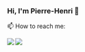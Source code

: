 ### Hi, I'm Pierre-Henri 👋

📫 How to reach me:

<a>
  <img align="left" src="https://readme.phbasin.vercel.app/api?username=PHBasin&title_color=000000&icon_color=000000&show_icons=true">
</a>
<a>
  <img align="left" src="https://readme.phbasin.vercel.app/api/top-langs/?username=PHBasin">
</a>
 
